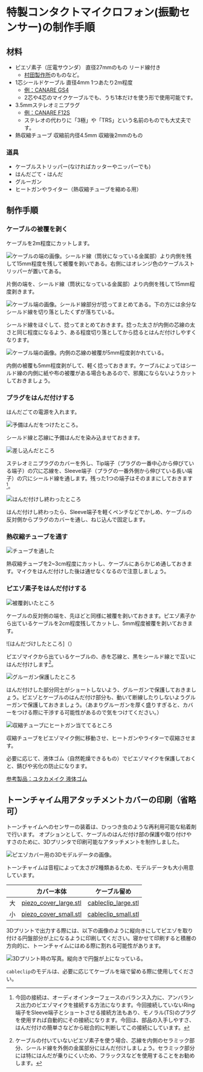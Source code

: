 # 特製コンタクトマイクロフォン(振動センサー)の制作手順

## 材料

- ピエゾ素子（圧電サウンダ） 直径27mmのもの リード線付き
    - [村田製作所](https://akizukidenshi.com/catalog/g/g113209/)のものなど。
- 1芯シールドケーブル 直径4mm 1つあたり2m程度
    - [例：CANARE GS4](https://www.soundhouse.co.jp/products/detail/item/167365/)
    - 2芯や4芯のマイクケーブルでも、うち1本だけを使う形で使用可能です。
- 3.5mmステレオミニプラグ
    - [例：CANARE F12S](https://www.soundhouse.co.jp/products/detail/item/310266/)
    - ステレオの代わりに「3極」や「TRS」という名前のものでも大丈夫です。
- 熱収縮チューブ 収縮前内径4.5mm 収縮後2mmのもの

### 道具

- ケーブルストリッパー(なければカッターやニッパーでも)
- はんだごて・はんだ
- グルーガン
- ヒートガンやライター（熱収縮チューブを縮める用）

## 制作手順

### ケーブルの被覆を剥く

ケーブルを2m程度にカットします。

![ケーブルの端の画像。シールド線（筒状になっている金属部）より内側を残して15mm程度を残して被覆を剥いである。右側にはオレンジ色のケーブルストリッパーが置いてある。](img/cable2.jpg)

片側の端を、シールド線（筒状になっている金属部）より内側を残して15mm程度剥きます。

![ケーブル端の画像。シールド線部分が捻ってまとめてある。下の方には余分なシールド線を切り落としたくずが落ちている。](img/cable3.jpg)

シールド線をほぐして、捻ってまとめておきます。捻った太さが内側の芯線の太さと同じ程度になるよう、ある程度切り落としてから捻るとはんだ付けしやすくなります。

![ケーブル端の画像。内側の芯線の被覆が5mm程度剥かれている。](img/cable4.jpg)

内側の被覆も5mm程度剥がして、軽く捻っておきます。ケーブルによってはシールド線の内側に紙や布の被覆がある場合もあるので、邪魔にならないようカットしておきましょう。


### プラグをはんだ付けする

はんだごての電源を入れます。

![予備はんだをつけたところ。]()

シールド線と芯線に予備はんだを染み込ませておきます。

![差し込んだところ]()

ステレオミニプラグのカバーを外し、Tip端子（プラグの一番中心から伸びている端子）の穴に芯線を、Sleeve端子（プラグの一番外側から伸びている長い端子）の穴にシールド線を通します。残った1つの端子はそのままにしておきます[^trs]。

![はんだ付けし終わったところ]()

はんだ付けし終わったら、Sleeve端子を軽くペンチなどでかしめ、ケーブルの反対側からプラグのカバーを通し、ねじ込んで固定します。

[^trs]: 今回の接続は、オーディオインターフェースのバランス入力に、アンバランス出力のピエゾマイクを接続する方法になります。今回接続していないRing端子をSleeve端子とショートさせる接続方法もあり、モノラル(TS)のプラグを使用すれば自動的にその接続になります。今回は、部品の入手しやすさ、はんだ付けの簡単さなどから総合的に判断してこの接続にしています。

### 熱収縮チューブを通す

![チューブを通した]()

熱収縮チューブを2~3cm程度にカットし、ケーブルにあらかじめ通しておきます。マイクをはんだ付けした後は通せなくなるので注意しましょう。

### ピエゾ素子をはんだ付けする

![被覆剥いたところ]()

ケーブルの反対側の端を、先ほどと同様に被覆を剥いておきます。ピエゾ素子から出ているケーブルを2cm程度残してカットし、5mm程度被覆を剥いておきます。

![はんだづけしたところ]（）

ピエゾマイクから出ているケーブルの、赤を芯線と、黒をシールド線とで互いにはんだ付けします[^nocable]。

![グルーガン保護したところ]()

はんだ付けした部分同士がショートしないよう、グルーガンで保護しておきましょう。ピエゾとケーブルのはんだ付け部分も、動いて断線したりしないようグルーガンで保護しておきましょう。（あまりグルーガンを厚く盛りすぎると、カバーをつける際に干渉する可能性があるので気をつけてください。）

![収縮チューブにヒートガン当ててるところ]()

収縮チューブをピエゾマイク側に移動させ、ヒートガンやライターで収縮させます。

必要に応じて、液体ゴム（自然乾燥できるもの）でピエゾマイクを保護しておくと、錆びや劣化の防止になります。

[^nocable]: ケーブルの付いていないピエゾ素子を使う場合、芯線を内側のセラミック部分、シールド線を外側の金属部分にはんだ付けしましょう。セラミック部分には特にはんだが乗りにくいため、フラックスなどを使用することをお勧めします。

[参考製品：ユタカメイク 液体ゴム](https://yutakamake.co.jp/product/origin/origin05/1630)

## トーンチャイム用アタッチメントカバーの印刷（省略可）

トーンチャイムへのセンサーの装着は、ひっつき虫のような再利用可能な粘着剤で行います。
オプションとして、ケーブルのはんだ付け部の保護や取り付けやすさのために、3Dプリンタで印刷可能なアタッチメントを制作しました。

![ピエゾカバー用の3Dモデルデータの画像。](img/cover_3dmodel.png)

トーンチャイムは音程によって太さが2種類あるため、モデルデータも大小用意しています。

|     |カバー本体|ケーブル留め|
|:---:| :-----: |:------:|
|大|[piezo_cover_large.stl](3dmodels/piezo_cover_large.stl)|[cableclip_large.stl](3dmodels/cableclip_large.stl)|
|小|[piezo_cover_small.stl](3dmodels/piezo_cover_small.stl)|[cableclip_small.stl](3dmodels/cableclip_small.stl)|

3Dプリントで出力する際には、以下の画像のように縦向きにしてピエゾを取り付ける円盤部分が上になるように印刷してください。寝かせて印刷すると積層の方向的に、トーンチャイムにはめる際に割れる可能性があります。

![3Dプリント時の写真。縦向きで円盤が上になっている。](img/3dprint_image.jpg)

`cableclip`のモデルは、必要に応じてケーブルを端で留める際に使用してください。


